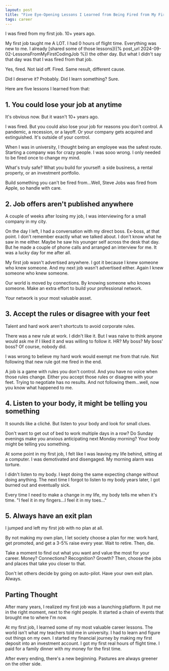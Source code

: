 ```yaml
---
layout: post
title: "Five Eye-Opening Lessons I Learned from Being Fired from My First Job"
tags: career
---
```


I was fired from my first job. 10+ years ago.

My first job taught me A LOT. I had 0 hours of flight time. Everything was new to me. I already [shared some of those lessons]({% post_url 2024-09-02-LessonsFromMyFirstCodingJob %}) the other day. But what I didn't say that day was that I was fired from that job.

Yes, fired. Not laid off. Fired. Same result, different cause.

Did I deserve it? Probably. Did I learn something? Sure.

Here are five lessons I learned from that:

## 1. You could lose your job at anytime

It's obvious now. But it wasn't 10+ years ago.

I was fired. But you could also lose your job for reasons you don't control. A pandemic, a recession, or a layoff. Or your company gets acquired and extinguished. It's outside of your control.

When I was in university, I thought being an employee was the safest route. Starting a company was for crazy people. I was sooo wrong. I only needed to be fired once to change my mind.

What's truly safe? What you build for yourself: a side business, a rental property, or an investment portfolio.

Build something you can't be fired from...Well, Steve Jobs was fired from Apple, so handle with care.

## 2. Job offers aren't published anywhere

A couple of weeks after losing my job, I was interviewing for a small company in my city.

On the day I left, I had a conversation with my direct boss. Ex-boss, at that point. I don't remember exactly what we talked about. I don't know what he saw in me either. Maybe he saw his younger self across the desk that day. But he made a couple of phone calls and arranged an interview for me. It was a lucky day for me after all.

My first job wasn't advertised anywhere. I got it because I knew someone who knew someone. And my next job wasn't advertised either. Again I knew someone who knew someone.

Our world is moved by connections. By knowing someone who knows someone. Make an extra effort to build your professional network.

Your network is your most valuable asset.

## 3. Accept the rules or disagree with your feet

Talent and hard work aren't shortcuts to avoid corporate rules.

There was a new rule at work. I didn't like it. But I was naive to think anyone would ask me if I liked it and was willing to follow it. HR? My boss? My boss' boss? Of course, nobody did.

I was wrong to believe my hard work would exempt me from that rule. Not following that new rule got me fired in the end.

A job is a game with rules you don't control. And you have no voice when those rules change. Either you accept those rules or disagree with your feet. Trying to negotiate has no results. And not following them...well, now you know what happened to me.

## 4. Listen to your body, it might be telling you something

It sounds like a cliché. But listen to your body and look for small clues.

Don't want to get out of bed to work multiple days in a row? Do Sunday evenings make you anxious anticipating next Monday morning? Your body might be telling you something.

At some point in my first job, I felt like I was leaving my life behind, sitting at a computer. I was demotivated and disengaged. My morning alarm was torture.

I didn't listen to my body. I kept doing the same expecting change without doing anything. The next time I forgot to listen to my body years later, I got burned out and eventually sick.

Every time I need to make a change in my life, my body tells me when it's time. "I feel it in my fingers...I feel it in my toes..."

## 5. Always have an exit plan

I jumped and left my first job with no plan at all.

By not making my own plan, I let society choose a plan for me: work hard, get promoted, and get a 3-5% raise every year. Wait to retire. Then, die.

Take a moment to find out what you want and value the most for your career. Money? Connections? Recognition? Growth? Then, choose the jobs and places that take you closer to that.

Don't let others decide by going on auto-pilot. Have your own exit plan. Always.

## Parting Thought

After many years, I realized my first job was a launching platform. It put me in the right moment, next to the right people. It started a chain of events that brought me to where I'm now.

At my first job, I learned some of my most valuable career lessons. The world isn't what my teachers told me in university. I had to learn and figure out things on my own. I started my financial journey by making my first deposit into an investment account. I got my first real hours of flight time. I paid for a family dinner with my money for the first time.

After every ending, there's a new beginning. Pastures are always greener on the other side.
